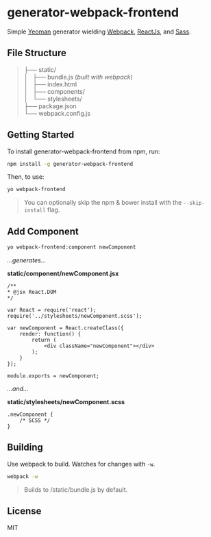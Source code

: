 generator-webpack-frontend
==========================
Simple [Yeoman](http://yeoman.io) generator wielding [Webpack](http://webpack.github.io/), [ReactJs](http://facebook.github.io/react/), and [Sass](http://sass-lang.com).

## File Structure

> ├── static/		 
> │   ├── bundle.js (_built with webpack_) 	 
> │   ├── index.html	
> │   ├── components/		
> │   └── stylesheets/		
> ├── package.json	 
> └── webpack.config.js

## Getting Started

To install generator-webpack-frontend from npm, run:

```bash
npm install -g generator-webpack-frontend
```


Then, to use:

```bash
yo webpack-frontend
```

> You can optionally skip the npm & bower install with the `--skip-install` flag.

## Add Component

```bash		
yo webpack-frontend:component newComponent
```

_...generates..._

__static/component/newComponent.jsx__

	/**
	* @jsx React.DOM
	*/

	var React = require('react');
	require('../stylesheets/newComponent.scss');
	
	var newComponent = React.createClass({
		render: function() {
			return (
				<div className="newComponent"></div>
			);
		}
	});
	
	module.exports = newComponent;

_...and..._

__static/stylesheets/newComponent.scss__

	.newComponent {
		/* SCSS */
	}

## Building
Use webpack to build. Watches for changes with ```-w```.

```bash
webpack -w
```

> Builds to /static/bundle.js by default.


## License

MIT

